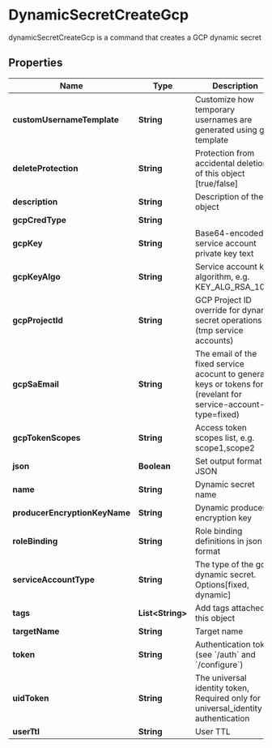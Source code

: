 

# DynamicSecretCreateGcp

dynamicSecretCreateGcp is a command that creates a GCP dynamic secret

## Properties

| Name | Type | Description | Notes |
|------------ | ------------- | ------------- | -------------|
|**customUsernameTemplate** | **String** | Customize how temporary usernames are generated using go template |  [optional] |
|**deleteProtection** | **String** | Protection from accidental deletion of this object [true/false] |  [optional] |
|**description** | **String** | Description of the object |  [optional] |
|**gcpCredType** | **String** |  |  [optional] |
|**gcpKey** | **String** | Base64-encoded service account private key text |  [optional] |
|**gcpKeyAlgo** | **String** | Service account key algorithm, e.g. KEY_ALG_RSA_1024 |  [optional] |
|**gcpProjectId** | **String** | GCP Project ID override for dynamic secret operations (tmp service accounts) |  [optional] |
|**gcpSaEmail** | **String** | The email of the fixed service acocunt to generate keys or tokens for. (revelant for service-account-type&#x3D;fixed) |  [optional] |
|**gcpTokenScopes** | **String** | Access token scopes list, e.g. scope1,scope2 |  [optional] |
|**json** | **Boolean** | Set output format to JSON |  [optional] |
|**name** | **String** | Dynamic secret name |  |
|**producerEncryptionKeyName** | **String** | Dynamic producer encryption key |  [optional] |
|**roleBinding** | **String** | Role binding definitions in json format |  [optional] |
|**serviceAccountType** | **String** | The type of the gcp dynamic secret. Options[fixed, dynamic] |  |
|**tags** | **List&lt;String&gt;** | Add tags attached to this object |  [optional] |
|**targetName** | **String** | Target name |  [optional] |
|**token** | **String** | Authentication token (see &#x60;/auth&#x60; and &#x60;/configure&#x60;) |  [optional] |
|**uidToken** | **String** | The universal identity token, Required only for universal_identity authentication |  [optional] |
|**userTtl** | **String** | User TTL |  [optional] |



